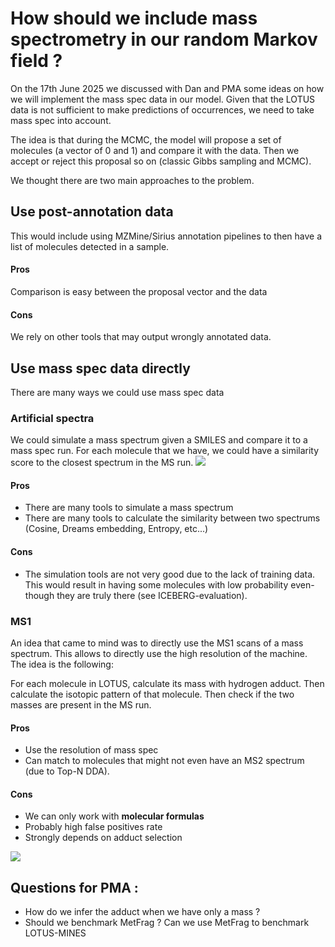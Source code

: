 
# How should we include mass spectrometry in our random Markov field ?

On the 17th June 2025 we discussed with Dan and PMA some ideas on how we will implement the mass spec data in our model.
Given that the LOTUS data is not sufficient to make predictions of occurrences, we need to take mass spec into account.

The idea is that during the MCMC, the model will propose a set of molecules (a vector of $0$ and $1$) and compare it
with the data. Then we accept or reject this proposal so on (classic Gibbs sampling and MCMC).

We thought there are two main approaches to the problem.

## Use post-annotation data
This would include using MZMine/Sirius annotation pipelines to then have a list of molecules detected in a sample. 

#### Pros
Comparison is easy between the proposal vector and the data

#### Cons
We rely on other tools that may output wrongly annotated data.

## Use mass spec data directly
There are many ways we could use mass spec data

### Artificial spectra
We could simulate a mass spectrum given a SMILES and compare it to a mass spec run. For
each molecule that we have, we could have a similarity score to the closest spectrum in 
the MS run.
![](./assets/images/IMG_20250619_134804_1.jpg)


#### Pros
- There are many tools to simulate a mass spectrum
- There are many tools to calculate the similarity between two spectrums (Cosine, Dreams embedding, Entropy, etc...)

#### Cons
- The simulation tools are not very good due to the lack of training data.
This would result in having some molecules with low probability even-though they are truly there (see ICEBERG-evaluation).

### MS1
An idea that came to mind was to directly use the MS1 scans of a mass spectrum. This allows to 
directly use the high resolution of the machine. The idea is the following: 

For each molecule in LOTUS, calculate its mass with hydrogen adduct. Then calculate the isotopic pattern
of that molecule. Then check if the two masses are present in the MS run. 

#### Pros
- Use the resolution of mass spec
- Can match to molecules that might not even have an MS2 spectrum (due to Top-N DDA).

#### Cons
- We can only work with **molecular formulas**
- Probably high false positives rate
- Strongly depends on adduct selection

![](./assets/images/IMG_20250619_134816.jpg)

## Questions for PMA : 
- How do we infer the adduct when we have only a mass ?
- Should we benchmark MetFrag ? Can we use MetFrag to benchmark LOTUS-MINES